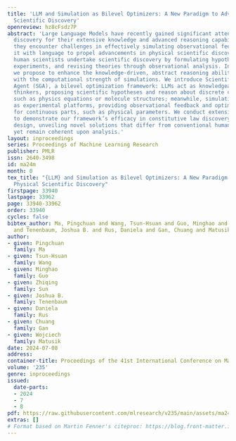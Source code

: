 ```yaml
---
title: 'LLM and Simulation as Bilevel Optimizers: A New Paradigm to Advance Physical
  Scientific Discovery'
openreview: hz8cFsdz7P
abstract: 'Large Language Models have recently gained significant attention in scientific
  discovery for their extensive knowledge and advanced reasoning capabilities. However,
  they encounter challenges in effectively simulating observational feedback and grounding
  it with language to propel advancements in physical scientific discovery. Conversely,
  human scientists undertake scientific discovery by formulating hypotheses, conducting
  experiments, and revising theories through observational analysis. Inspired by this,
  we propose to enhance the knowledge-driven, abstract reasoning abilities of LLMs
  with the computational strength of simulations. We introduce Scientific Generative
  Agent (SGA), a bilevel optimization framework: LLMs act as knowledgeable and versatile
  thinkers, proposing scientific hypotheses and reason about discrete components,
  such as physics equations or molecule structures; meanwhile, simulations function
  as experimental platforms, providing observational feedback and optimizing via differentiability
  for continuous parts, such as physical parameters. We conduct extensive experiments
  to demonstrate our framework’s efficacy in constitutive law discovery and molecular
  design, unveiling novel solutions that differ from conventional human expectations
  yet remain coherent upon analysis.'
layout: inproceedings
series: Proceedings of Machine Learning Research
publisher: PMLR
issn: 2640-3498
id: ma24m
month: 0
tex_title: "{LLM} and Simulation as Bilevel Optimizers: A New Paradigm to Advance
  Physical Scientific Discovery"
firstpage: 33940
lastpage: 33962
page: 33940-33962
order: 33940
cycles: false
bibtex_author: Ma, Pingchuan and Wang, Tsun-Hsuan and Guo, Minghao and Sun, Zhiqing
  and Tenenbaum, Joshua B. and Rus, Daniela and Gan, Chuang and Matusik, Wojciech
author:
- given: Pingchuan
  family: Ma
- given: Tsun-Hsuan
  family: Wang
- given: Minghao
  family: Guo
- given: Zhiqing
  family: Sun
- given: Joshua B.
  family: Tenenbaum
- given: Daniela
  family: Rus
- given: Chuang
  family: Gan
- given: Wojciech
  family: Matusik
date: 2024-07-08
address:
container-title: Proceedings of the 41st International Conference on Machine Learning
volume: '235'
genre: inproceedings
issued:
  date-parts:
  - 2024
  - 7
  - 8
pdf: https://raw.githubusercontent.com/mlresearch/v235/main/assets/ma24m/ma24m.pdf
extras: []
# Format based on Martin Fenner's citeproc: https://blog.front-matter.io/posts/citeproc-yaml-for-bibliographies/
---
```

